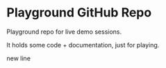 # Playground GitHub Repo

Playground repo for live demo sessions.

It holds some code + documentation, just for playing.

new line